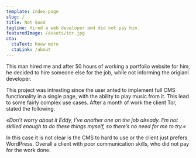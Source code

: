 ```yaml
---
template: index-page
slug: /
title: Not Good
tagline: Hired a web developer and did not pay him.
featuredImage: /assets/tor.jpg
cta:
  ctaText: Know more
  ctaLink: /about
---
```

This man hired me and after 50 hours of working a portfolio website for him, he decided to hire someone else for the job, while not informing the origianl developer.

This project was intresting since the user anted to implement full CMS functionality in a single page, with the ability to play music from it. This lead to some fairly complex use cases. After a month of work the client Tor, stated the following.

*«Don’t worry about it Eddy, I’ve another one on the job already. I’m not skilled enough to do these things myself, so there’s no need for me to try.«*

In this case it is not clear is the CMS to hard to use or the client just prefers WordPress. Overall a client with poor communication skills, who did not pay for the work done.